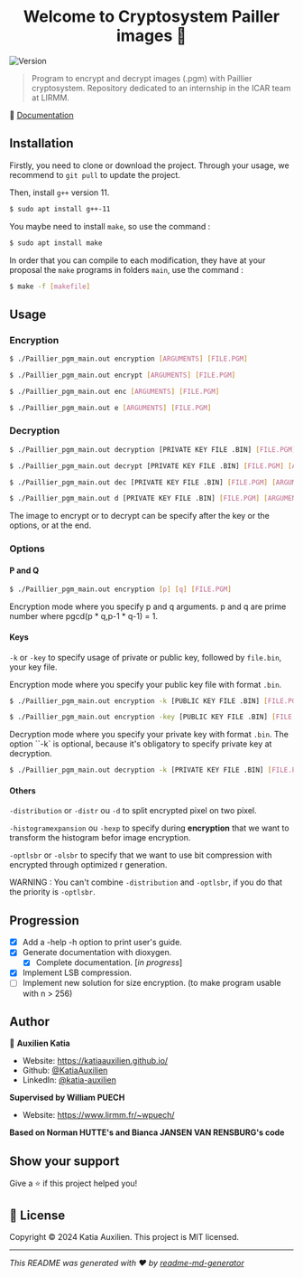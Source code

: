 <h1 align="center">Welcome to Cryptosystem Pailler images 👋</h1>
<p>
  <img alt="Version" src="https://img.shields.io/badge/version-1-blue.svg?cacheSeconds=2592000" />
</p>

> Program to encrypt and decrypt images (.pgm) with Paillier cryptosystem.
> Repository dedicated to an internship in the ICAR team at LIRMM.

📄 [Documentation](https://katiaauxilien.github.io/encryption_images_Paillier/doc/)

## Installation


Firstly, you need to clone or download the project. Through your usage, we recommend to `git pull` to update the project.

Then, install `g++` version 11.
```sh
$ sudo apt install g++-11
```

You maybe need to install `make`, so use the command :
```sh
$ sudo apt install make
```
In order that you can compile to each modification, they have at your proposal the `make` programs in folders `main`, use the command :
```sh
$ make -f [makefile]
```

## Usage

### Encryption
```sh
$ ./Paillier_pgm_main.out encryption [ARGUMENTS] [FILE.PGM]
```
```sh
$ ./Paillier_pgm_main.out encrypt [ARGUMENTS] [FILE.PGM] 
```
```sh
$ ./Paillier_pgm_main.out enc [ARGUMENTS] [FILE.PGM]
```
```sh
$ ./Paillier_pgm_main.out e [ARGUMENTS] [FILE.PGM]
```

### Decryption

```sh
$ ./Paillier_pgm_main.out decryption [PRIVATE KEY FILE .BIN] [FILE.PGM] [ARGUMENTS]
```

```sh
$ ./Paillier_pgm_main.out decrypt [PRIVATE KEY FILE .BIN] [FILE.PGM] [ARGUMENTS]
```

```sh
$ ./Paillier_pgm_main.out dec [PRIVATE KEY FILE .BIN] [FILE.PGM] [ARGUMENTS]
```
```sh
$ ./Paillier_pgm_main.out d [PRIVATE KEY FILE .BIN] [FILE.PGM] [ARGUMENTS] 
```

The image to encrypt or to decrypt can be specify after the key or the options, or at the end.

### Options
#### P and Q

```sh
$ ./Paillier_pgm_main.out encryption [p] [q] [FILE.PGM] 
```

Encryption mode where you specify p and q arguments. p and q are prime number where pgcd(p * q,p-1 * q-1) = 1.

#### Keys
`-k` or `-key` to specify usage of private or public key, followed by `file.bin`, your key file.

Encryption mode where you specify your public key file with format `.bin`.
```sh
$ ./Paillier_pgm_main.out encryption -k [PUBLIC KEY FILE .BIN] [FILE.PGM] 
```
```sh
$ ./Paillier_pgm_main.out encryption -key [PUBLIC KEY FILE .BIN] [FILE.PGM]
```

Decryption mode where you specify your private key with format `.bin`.
The option ``-k` is optional, because it's obligatory to specify private key at decryption.
```sh
$ ./Paillier_pgm_main.out decryption -k [PRIVATE KEY FILE .BIN] [FILE.PGM]
```

#### Others

`-distribution` or `-distr` ou `-d` to split encrypted pixel on two pixel.

`-histogramexpansion` ou `-hexp` to specify during **encryption** that we want to transform the histogram befor image encryption.

`-optlsbr` or `-olsbr` to specify that we want to use bit compression with encrypted through optimized r generation.

WARNING : You can't combine `-distribution` and `-optlsbr`, if you do that the priority is `-optlsbr`.

<!-- 
\verb|-optlsbrcomp| ou \verb|-olsbrc|  pour préciser qu'on souhaite utiliser la "compression" des pixels chiffrés en générant des valeurs aléatoires \(r\) favorable et en utilisant des compléments de chiffré pour élargir les valeurs.\\

\verb|-optlsbrg| ou \verb|-olsbrg|  pour préciser qu'on souhaite effectuer une "compression" des pixels chiffrés en générant des valeurs aléatoires \(r\) favorable et en générant le paramètre \(g\) le plus optimisé pour favoriser cette compression.\\
… -->

## Progression

- [X] Add a -help -h option to print user's guide.
- [X] Generate documentation with dioxygen. 
  - [X] Complete documentation. [*in progress*]
- [X] Implement LSB compression.
- [ ] Implement new solution for size encryption. (to make program usable with n > 256)

## Author

👤 **Auxilien Katia**

* Website: https://katiaauxilien.github.io/
* Github: [@KatiaAuxilien](https://github.com/KatiaAuxilien)
* LinkedIn: [@katia-auxilien](https://linkedin.com/in/katia-auxilien)

**Supervised by William PUECH**

* Website: https://www.lirmm.fr/~wpuech/

**Based on Norman HUTTE's and Bianca JANSEN VAN RENSBURG's code**

## Show your support

Give a ⭐️ if this project helped you!

## 📝 License

Copyright © 2024 Katia Auxilien.
This project is MIT licensed.


***
_This README was generated with ❤️ by [readme-md-generator](https://github.com/kefranabg/readme-md-generator)_
